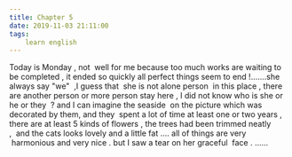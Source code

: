 ```yaml
---
title: Chapter 5
date: 2019-11-03 21:11:00
tags:
    learn english
---
```

Today is Monday , not  well for me because too much works are waiting to be completed , it ended so quickly all perfect things seem to end !.......she always say "we"  ,I guess that  she is not alone person  in this place , there are another person or more person stay here , I did not know who is she or he or they  ? and I can imagine the seaside  on the picture which was decorated by them, and they  spent a lot of time at least one or two years , there are at least 5 kinds of flowers , the trees had been trimmed neatly ,  and the cats looks lovely and a little fat .... all of things are very  harmonious and very nice . but I saw a tear on her graceful  face . ......